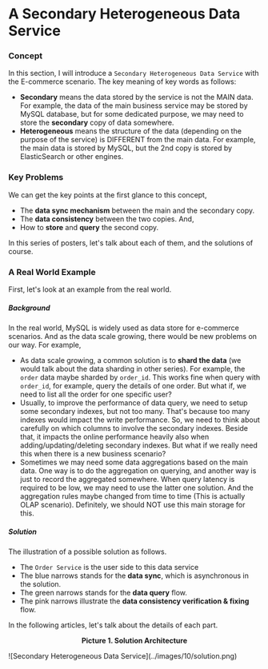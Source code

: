 # A Secondary Heterogeneous Data Service


### Concept

In this section, I will introduce a `Secondary Heterogeneous Data Service` with the E-commerce scenario. The key meaning of key words as follows:

* **Secondary** means the data stored by the service is not the MAIN data. For example, the data of the main business service may be stored by MySQL database, but for some dedicated purpose, we may need to store the **secondary** copy of data somewhere.
* **Heterogeneous** means the structure of the data (depending on the purpose of the service) is DIFFERENT from the main data. For example, the main data is stored by MySQL, but the 2nd copy is stored by ElasticSearch or other engines.

### Key Problems

We can get the key points at the first glance to this concept,

* The **data sync mechanism** between the main and the secondary copy.
* The **data consistency** between the two copies. And,
* How to **store** and **query** the second copy.

In this series of posters, let's talk about each of them, and the solutions of course. 

### A Real World Example

First, let's look at an example from the real world.

##### Background

In the real world, MySQL is widely used as data store for e-commerce scenarios. And as the data scale growing, there would be new problems on our way. For example, 

* As data scale growing, a common solution is to **shard the data** (we would talk about the data sharding in other series). For example, the `order` data maybe sharded by `order_id`. This works fine when query with `order_id`, for example, query the details of one order. But what if, we need to list all the order for one specific user?  
* Usually, to improve the performance of data query, we need to setup some secondary indexes, but not too many. That's because too many indexes would impact the write performance. So, we need to think about carefully on which columns to involve the secondary indexes. Beside that, it impacts the online performance heavily also when adding/updating/deleting secondary indexes. But what if we really need this when there is a new business scenario?
* Sometimes we may need some data aggregations based on the main data. One way is to do the aggregation on querying, and another way is just to record the aggregated somewhere. When query latency is required to be low, we may need to use the latter one solution. And the aggregation rules maybe changed from time to time (This is actually OLAP scenario). Definitely, we should NOT use this main storage for this.


##### Solution

The illustration of a possible solution as follows. 
* The `Order Service` is the user side to this data service
* The blue narrows stands for the **data sync**, which is asynchronous in the solution.
* The green narrows stands for the **data query** flow.  
* The pink narrows illustrate the **data consistency verification & fixing** flow.

In the following articles, let's talk about the details of each part.

<p style="text-align: center;"><b>Picture 1. Solution Architecture</b></p>
![Secondary Heterogeneous Data Service](../images/10/solution.png)



